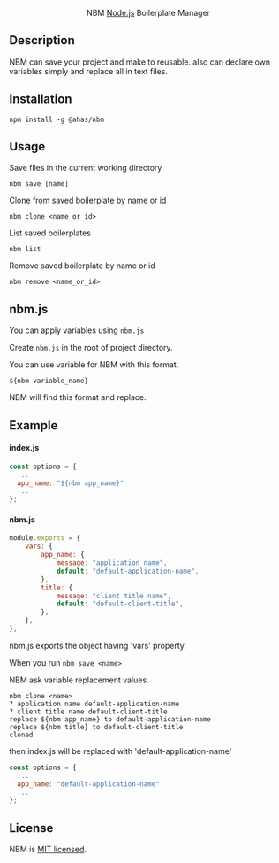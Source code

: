 <p align="center">
  NBM
  <a href="http://nodejs.org" target="_blank">Node.js</a> Boilerplate Manager
</p>

## Description

NBM can save your project and make to reusable.
also can declare own variables simply and replace all in text files.

## Installation

```
npm install -g @ahas/nbm
```

## Usage

Save files in the current working directory

```
nbm save [name]
```

Clone from saved boilerplate by name or id

```
nbm clone <name_or_id>
```

List saved boilerplates

```
nbm list
```

Remove saved boilerplate by name or id

```
nbm remove <name_or_id>
```

## nbm.js

You can apply variables using `nbm.js`

Create `nbm.js` in the root of project directory.

You can use variable for NBM with this format.

`${nbm variable_name}`

NBM will find this format and replace.

## Example

#### index.js

```js
const options = {
  ...
  app_name: "${nbm app_name}"
  ...
};
```

#### nbm.js

```js
module.exports = {
    vars: {
        app_name: {
            message: "application name",
            default: "default-application-name",
        },
        title: {
            message: "client title name",
            default: "default-client-title",
        },
    },
};
```

nbm.js exports the object having 'vars' property.

When you run `nbm save <name>`

NBM ask variable replacement values.

```
nbm clone <name>
? application name default-application-name
? client title name default-client-title
replace ${nbm app_name} to default-application-name
replace ${nbm title} to default-client-title
cloned
```

then index.js will be replaced with 'default-application-name'

```js
const options = {
  ...
  app_name: "default-application-name"
  ...
};
```

## License

NBM is [MIT licensed](LICENSE).
